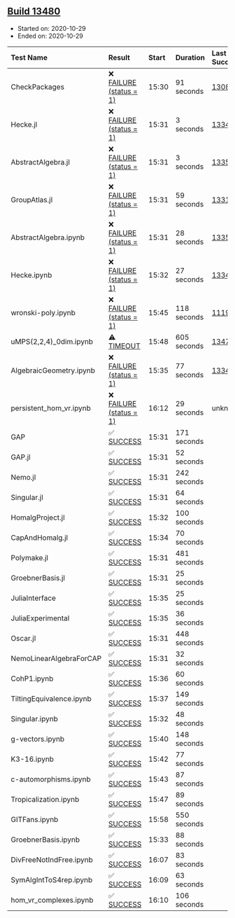 ## [Build 13480](https://oscarci.mathematik.uni-kl.de/job/oscar/13480/)

* Started on: 2020-10-29
* Ended on: 2020-10-29

| Test Name    | Result | Start | Duration | Last Success | First Failure |
|:-------------|:-------|:------|:---------|:-------------|:--------------|
| CheckPackages | ❌ [FAILURE (status = 1)](https://oscarci.mathematik.uni-kl.de/job/oscar/13480/artifact/logs/build-13480/CheckPackages.log) | 15:30 | 91 seconds | [13085](https://oscarci.mathematik.uni-kl.de/job/oscar/13085/) | [13086](https://oscarci.mathematik.uni-kl.de/job/oscar/13086/) |
| Hecke.jl | ❌ [FAILURE (status = 1)](https://oscarci.mathematik.uni-kl.de/job/oscar/13480/artifact/logs/build-13480/Hecke.jl.log) | 15:31 | 3 seconds | [13341](https://oscarci.mathematik.uni-kl.de/job/oscar/13341/) | [13342](https://oscarci.mathematik.uni-kl.de/job/oscar/13342/) |
| AbstractAlgebra.jl | ❌ [FAILURE (status = 1)](https://oscarci.mathematik.uni-kl.de/job/oscar/13480/artifact/logs/build-13480/AbstractAlgebra.jl.log) | 15:31 | 3 seconds | [13355](https://oscarci.mathematik.uni-kl.de/job/oscar/13355/) | [13356](https://oscarci.mathematik.uni-kl.de/job/oscar/13356/) |
| GroupAtlas.jl | ❌ [FAILURE (status = 1)](https://oscarci.mathematik.uni-kl.de/job/oscar/13480/artifact/logs/build-13480/GroupAtlas.jl.log) | 15:31 | 59 seconds | [13311](https://oscarci.mathematik.uni-kl.de/job/oscar/13311/) | [13312](https://oscarci.mathematik.uni-kl.de/job/oscar/13312/) |
| AbstractAlgebra.ipynb | ❌ [FAILURE (status = 1)](https://oscarci.mathematik.uni-kl.de/job/oscar/13480/artifact/logs/build-13480/AbstractAlgebra.ipynb.log) | 15:31 | 28 seconds | [13355](https://oscarci.mathematik.uni-kl.de/job/oscar/13355/) | [13356](https://oscarci.mathematik.uni-kl.de/job/oscar/13356/) |
| Hecke.ipynb | ❌ [FAILURE (status = 1)](https://oscarci.mathematik.uni-kl.de/job/oscar/13480/artifact/logs/build-13480/Hecke.ipynb.log) | 15:32 | 27 seconds | [13341](https://oscarci.mathematik.uni-kl.de/job/oscar/13341/) | [13342](https://oscarci.mathematik.uni-kl.de/job/oscar/13342/) |
| wronski-poly.ipynb | ❌ [FAILURE (status = 1)](https://oscarci.mathematik.uni-kl.de/job/oscar/13480/artifact/logs/build-13480/wronski-poly.ipynb.log) | 15:45 | 118 seconds | [11192](https://oscarci.mathematik.uni-kl.de/job/oscar/11192/) | [11193](https://oscarci.mathematik.uni-kl.de/job/oscar/11193/) |
| uMPS(2,2,4)_0dim.ipynb | ⚠ [TIMEOUT](https://oscarci.mathematik.uni-kl.de/job/oscar/13480/artifact/logs/build-13480/uMPS-2-2-4-_0dim.ipynb.log) | 15:48 | 605 seconds | [13479](https://oscarci.mathematik.uni-kl.de/job/oscar/13479/) | [13480](https://oscarci.mathematik.uni-kl.de/job/oscar/13480/) |
| AlgebraicGeometry.ipynb | ❌ [FAILURE (status = 1)](https://oscarci.mathematik.uni-kl.de/job/oscar/13480/artifact/logs/build-13480/AlgebraicGeometry.ipynb.log) | 15:35 | 77 seconds | [13341](https://oscarci.mathematik.uni-kl.de/job/oscar/13341/) | [13342](https://oscarci.mathematik.uni-kl.de/job/oscar/13342/) |
| persistent_hom_vr.ipynb | ❌ [FAILURE (status = 1)](https://oscarci.mathematik.uni-kl.de/job/oscar/13480/artifact/logs/build-13480/persistent_hom_vr.ipynb.log) | 16:12 | 29 seconds | unknown | unknown |
| GAP | ✅ [SUCCESS](https://oscarci.mathematik.uni-kl.de/job/oscar/13480/artifact/logs/build-13480/GAP.log) | 15:31 | 171 seconds |  |  |
| GAP.jl | ✅ [SUCCESS](https://oscarci.mathematik.uni-kl.de/job/oscar/13480/artifact/logs/build-13480/GAP.jl.log) | 15:31 | 52 seconds |  |  |
| Nemo.jl | ✅ [SUCCESS](https://oscarci.mathematik.uni-kl.de/job/oscar/13480/artifact/logs/build-13480/Nemo.jl.log) | 15:31 | 242 seconds |  |  |
| Singular.jl | ✅ [SUCCESS](https://oscarci.mathematik.uni-kl.de/job/oscar/13480/artifact/logs/build-13480/Singular.jl.log) | 15:31 | 64 seconds |  |  |
| HomalgProject.jl | ✅ [SUCCESS](https://oscarci.mathematik.uni-kl.de/job/oscar/13480/artifact/logs/build-13480/HomalgProject.jl.log) | 15:32 | 100 seconds |  |  |
| CapAndHomalg.jl | ✅ [SUCCESS](https://oscarci.mathematik.uni-kl.de/job/oscar/13480/artifact/logs/build-13480/CapAndHomalg.jl.log) | 15:34 | 70 seconds |  |  |
| Polymake.jl | ✅ [SUCCESS](https://oscarci.mathematik.uni-kl.de/job/oscar/13480/artifact/logs/build-13480/Polymake.jl.log) | 15:31 | 481 seconds |  |  |
| GroebnerBasis.jl | ✅ [SUCCESS](https://oscarci.mathematik.uni-kl.de/job/oscar/13480/artifact/logs/build-13480/GroebnerBasis.jl.log) | 15:31 | 25 seconds |  |  |
| JuliaInterface | ✅ [SUCCESS](https://oscarci.mathematik.uni-kl.de/job/oscar/13480/artifact/logs/build-13480/JuliaInterface.log) | 15:35 | 25 seconds |  |  |
| JuliaExperimental | ✅ [SUCCESS](https://oscarci.mathematik.uni-kl.de/job/oscar/13480/artifact/logs/build-13480/JuliaExperimental.log) | 15:35 | 36 seconds |  |  |
| Oscar.jl | ✅ [SUCCESS](https://oscarci.mathematik.uni-kl.de/job/oscar/13480/artifact/logs/build-13480/Oscar.jl.log) | 15:31 | 448 seconds |  |  |
| NemoLinearAlgebraForCAP | ✅ [SUCCESS](https://oscarci.mathematik.uni-kl.de/job/oscar/13480/artifact/logs/build-13480/NemoLinearAlgebraForCAP.log) | 15:31 | 32 seconds |  |  |
| CohP1.ipynb | ✅ [SUCCESS](https://oscarci.mathematik.uni-kl.de/job/oscar/13480/artifact/logs/build-13480/CohP1.ipynb.log) | 15:36 | 60 seconds |  |  |
| TiltingEquivalence.ipynb | ✅ [SUCCESS](https://oscarci.mathematik.uni-kl.de/job/oscar/13480/artifact/logs/build-13480/TiltingEquivalence.ipynb.log) | 15:37 | 149 seconds |  |  |
| Singular.ipynb | ✅ [SUCCESS](https://oscarci.mathematik.uni-kl.de/job/oscar/13480/artifact/logs/build-13480/Singular.ipynb.log) | 15:32 | 48 seconds |  |  |
| g-vectors.ipynb | ✅ [SUCCESS](https://oscarci.mathematik.uni-kl.de/job/oscar/13480/artifact/logs/build-13480/g-vectors.ipynb.log) | 15:40 | 148 seconds |  |  |
| K3-16.ipynb | ✅ [SUCCESS](https://oscarci.mathematik.uni-kl.de/job/oscar/13480/artifact/logs/build-13480/K3-16.ipynb.log) | 15:42 | 77 seconds |  |  |
| c-automorphisms.ipynb | ✅ [SUCCESS](https://oscarci.mathematik.uni-kl.de/job/oscar/13480/artifact/logs/build-13480/c-automorphisms.ipynb.log) | 15:43 | 87 seconds |  |  |
| Tropicalization.ipynb | ✅ [SUCCESS](https://oscarci.mathematik.uni-kl.de/job/oscar/13480/artifact/logs/build-13480/Tropicalization.ipynb.log) | 15:47 | 89 seconds |  |  |
| GITFans.ipynb | ✅ [SUCCESS](https://oscarci.mathematik.uni-kl.de/job/oscar/13480/artifact/logs/build-13480/GITFans.ipynb.log) | 15:58 | 550 seconds |  |  |
| GroebnerBasis.ipynb | ✅ [SUCCESS](https://oscarci.mathematik.uni-kl.de/job/oscar/13480/artifact/logs/build-13480/GroebnerBasis.ipynb.log) | 15:33 | 88 seconds |  |  |
| DivFreeNotIndFree.ipynb | ✅ [SUCCESS](https://oscarci.mathematik.uni-kl.de/job/oscar/13480/artifact/logs/build-13480/DivFreeNotIndFree.ipynb.log) | 16:07 | 83 seconds |  |  |
| SymAlgIntToS4rep.ipynb | ✅ [SUCCESS](https://oscarci.mathematik.uni-kl.de/job/oscar/13480/artifact/logs/build-13480/SymAlgIntToS4rep.ipynb.log) | 16:09 | 63 seconds |  |  |
| hom_vr_complexes.ipynb | ✅ [SUCCESS](https://oscarci.mathematik.uni-kl.de/job/oscar/13480/artifact/logs/build-13480/hom_vr_complexes.ipynb.log) | 16:10 | 106 seconds |  |  |
